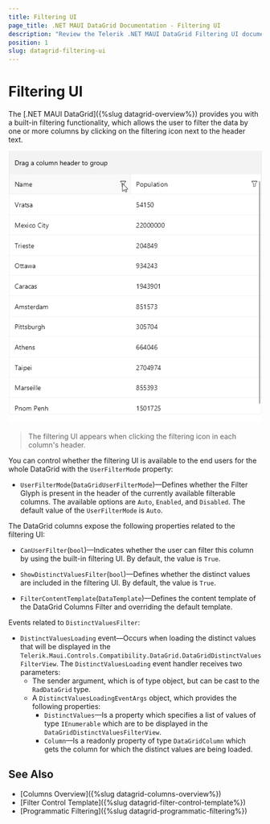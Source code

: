 ```yaml
---
title: Filtering UI
page_title: .NET MAUI DataGrid Documentation - Filtering UI
description: "Review the Telerik .NET MAUI DataGrid Filtering UI documentation article to learn more about the built in Filtering UI functions you can use."
position: 1
slug: datagrid-filtering-ui
---
```


# Filtering UI

The [.NET MAUI DataGrid]({%slug datagrid-overview%}) provides you with a built-in filtering functionality, which allows the user to filter the data by one or more columns by clicking on the filtering icon next to the header text.

![Filtering UI](../filtering/images/datagrid-filtering-ui.gif)

> The filtering UI appears when clicking the filtering icon in each column's header.

You can control whether the filtering UI is available to the end users for the whole DataGrid with the `UserFilterMode` property:

* `UserFilterMode`(`DataGridUserFilterMode`)&mdash;Defines whether the Filter Glyph is present in the header of the currently available filterable columns. The available options are `Auto`, `Enabled`, and `Disabled`. The default value of the `UserFilterMode` is `Auto`.

The DataGrid columns expose the following properties related to the filtering UI: 

* `CanUserFilter`(`bool`)&mdash;Indicates whether the user can filter this column by using the built-in filtering UI. By default, the value is `True`.

* `ShowDistinctValuesFilter`(`bool`)&mdash;Defines whether the distinct values are included in the filtering UI. By default, the value is `True`.

* `FilterContentTemplate`(`DataTemplate`)&mdash;Defines the content template of the DataGrid Columns Filter and overriding the default template.

Events related to `DistinctValuesFilter`:

* `DistinctValuesLoading` event&mdash;Occurs when loading the distinct values that will be displayed in the `Telerik.Maui.Controls.Compatibility.DataGrid.DataGridDistinctValuesFilterView`. The `DistinctValuesLoading` event handler receives two parameters:
	* The sender argument, which is of type object, but can be cast to the `RadDataGrid` type.
	* A `DistinctValuesLoadingEventArgs` object, which provides the following properties:
		- `DistinctValues`&mdash;Is a property which specifies a list of values of type `IEnumerable` which are to be displayed in the `DataGridDistinctValuesFilterView`.
		- `Column`&mdash;Is a readonly property of type `DataGridColumn` which gets the column for which the distinct values are being loaded.

## See Also

- [Columns Overview]({%slug datagrid-columns-overview%})
- [Filter Control Template]({%slug datagrid-filter-control-template%})
- [Programmatic Filtering]({%slug datagrid-programmatic-filtering%})

